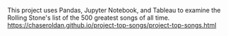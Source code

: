 This project uses Pandas, Jupyter Notebook, and Tableau to examine the Rolling Stone's list of the 500 greatest songs of all time.
https://chaseroldan.github.io/project-top-songs/project-top-songs.html
